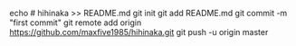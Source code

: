 echo # hihinaka >> README.md
git init
git add README.md
git commit -m "first commit"
git remote add origin https://github.com/maxfive1985/hihinaka.git
git push -u origin master
